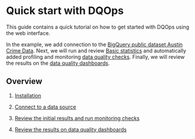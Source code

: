 # Quick start with DQOps
This guide contains a quick tutorial on how to get started with DQOps using the web interface. 

In the example, we add connection to the [BigQuery public dataset Austin Crime Data](https://console.cloud.google.com/marketplace/details/city-of-austin/austin-crime). 
Next, we will run and review [Basic statistics](../working-with-dqo/collecting-basic-data-statistics.md) and automatically added profiling and monitoring [data quality checks](../dqo-concepts/definition-of-data-quality-checks/index.md). 
Finally, we will review the results on the [data quality dashboards](../dqo-concepts/types-of-data-quality-dashboards.md). 

## Overview

1. [Installation](installation.md)

2. [Connect to a data source](add-data-source-connection.md)

3. [Review the initial results and run monitoring checks](review-results-and-run-monitoring-checks.md)

4. [Review the results on data quality dashboards](review-results-on-dashboards.md) 

 
